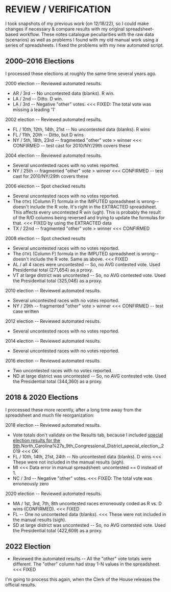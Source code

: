 # REVIEW / VERIFICATION

I took snapshots of my previous work (on 12/18/22), so I could make changes if necessary & compare results with my original spreadsheet-based workflow. These notes catalogue peculiarities with the raw data (scenarios) as well as problems I found with my old manual work using a series of spreadsheets. I fixed the problems with my new automated script.

## 2000–2016 Elections

I processed these elections at roughly the same time several years ago.
 
2000 election -- Reviewed automated results.
- AR / 3rd -- No uncontested data (blanks). R win. 
- LA / 2nd -- Ditto. D win.
- LA / 3rd -- Negative "other" votes. <<< FIXED: The total vote was missing a leading '1'

2002 election -- Reviewed automated results.
- FL / 10th, 12th, 14th, 21st -- No uncontested data (blanks). R wins
- FL / 11th, 20th -- Ditto, but D wins
- NY / 5th, 18th, 23rd -- fragmented "other" vote > winner <<< CONFIRMED -- test cast for 2010/NY/29th covers these

2004 election -- Reviewed automated results.
- Several uncontested races with no votes reported.
- NY / 25th -- fragmented "other" vote > winner <<< CONFIRMED -- test cast for 2010/NY/29th covers these

2006 election -- Spot checked results
- Several uncontested races with no votes reported.
- The `OTH1` (Column F) formula in the IMPUTED spreadsheet is wrong--doesn't include the R vote. It's right in the EXTRACTED spreadsheet. This affects every uncontested R win (ugh). This is probably the result of the R/D columns being reversed and trying to update the formulas for that. <<< FIXED by using the EXTRACTED data
- TX / 22nd -- fragmented "other" vote > winner <<< CONFIRMED

2008 election -- Spot checked results
- Several uncontested races with no votes reported.
- The `OTH1` (Column F) formula in the IMPUTED spreadsheet is wrong--doesn't include the R vote. Same as above. <<< FIXED
- AL / all 4 races were uncontested -- So, no AVG contested vote. Used Presidential total (271,654) as a proxy. 
- VT at large district was uncontested -- So, no AVG contested vote. Used the Presidential total (325,046) as a proxy.

2010 election -- Reviewed automated results.
- Several uncontested races with no votes reported.
- NY / 29th -- fragmented "other" vote > winner <<< CONFIRMED -- test case written

2012 election -- Reviewed automated results.
- Several uncontested races with no votes reported.

2014 election -- Reviewed automated results.
- Several uncontested races with no votes reported.

2016 election -- Reviewed automated results.
- Two uncontested races with no votes reported.
- ND at large district was uncontested -- So, no AVG contested vote. Used the Presidential total (344,360) as a proxy.

## 2018 & 2020 Elections

I processed these more recently, after a long time away from the spreadsheet and much file reorganization:

2018 election -- Reviewed automated results.
- Vote totals don't validate on the Results tab, because I included [special election results for the 9th](https://ballotpedia.org/).North_Carolina%27s_9th_Congressional_District_special_election,_2019 <<< OK
- FL / 10th, 14th, 21st, 24th -- No uncontested data (blanks). D wins <<< These were not included in the manual results (sigh).
- MI <<< Data error in manual spreadsheet: uncontested == 0 instead of 1.
- NC / 3rd -- Negative "other" votes. <<< FIXED: The total vote was erroneously zero

2020 election -- Reviewed automated results.
- MA / 1st, 3rd, 7th, 8th uncontested races erroneously coded as R vs. D wins (CONFIRMED). <<< FIXED
- FL -- One no uncontested data (blanks). <<< These were not included in the manual results (sigh).
- SD at large district was uncontested -- So, no AVG contested vote. Used the Presidential total (422,609) as a proxy.

## 2022 Election 

- Reviewed the automated results -- All the "other" vote totals were different. The "other" column had stray 1-N values in the spreadsheet. <<< FIXED

I'm going to process this again, when the Clerk of the House releases the official results.

